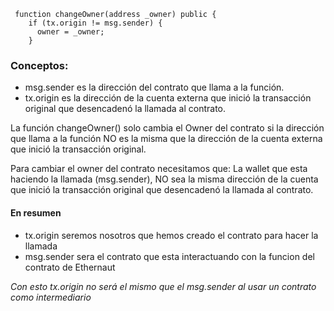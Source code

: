```solidity
 function changeOwner(address _owner) public {
    if (tx.origin != msg.sender) {
      owner = _owner;
    }
```
### Conceptos:
- msg.sender es la dirección del contrato que llama a la función.
- tx.origin es la dirección de la cuenta externa que inició la transacción original que desencadenó la llamada al contrato.

La función changeOwner() solo cambia el Owner del contrato si la dirección que llama a la función NO es la misma que la dirección de la cuenta externa que inició la transacción original.

Para cambiar el owner del contrato necesitamos que:
La wallet que esta haciendo la llamada (msg.sender),
NO sea la misma dirección de la cuenta que inició la transacción original que desencadenó la llamada al contrato.

#### En resumen
- tx.origin seremos nosotros que hemos creado el contrato para hacer la llamada
- msg.sender sera el contrato que esta interactuando con la funcion del contrato de Ethernaut 

*Con esto tx.origin no será el mismo que el msg.sender al usar un contrato como intermediario*
